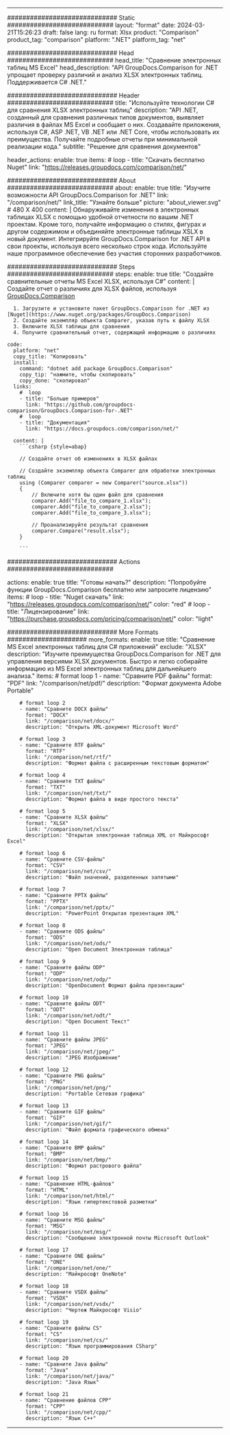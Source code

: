 
---
############################# Static ############################
layout: "format"
date:  2024-03-21T15:26:23
draft: false
lang: ru
format: Xlsx
product: "Comparison"
product_tag: "comparison"
platform: ".NET"
platform_tag: "net"

############################# Head ############################
head_title: "Сравнение электронных таблиц MS Excel"
head_description: "API GroupDocs.Comparison for .NET упрощает проверку различий и анализ XLSX электронных таблиц. Поддерживается C# .NET."

############################# Header ############################
title: "Используйте технологии C# для сравнения XLSX электронных таблиц" 
description: "API .NET, созданный для сравнения различных типов документов, выявляет различия в файлах MS Excel и сообщает о них. Создавайте приложения, используя C#, ASP .NET, VB .NET или .NET Core, чтобы использовать их преимущества. Получайте подробные отчеты при минимальной реализации кода."
subtitle: "Решение для сравнения документов" 

header_actions:
  enable: true
  items:
    #  loop
    - title: "Скачать бесплатно Nuget"
      link: "https://releases.groupdocs.com/comparison/net/"
      
############################# About ############################
about:
    enable: true
    title: "Изучите возможности API GroupDocs.Comparison for .NET"
    link: "/comparison/net/"
    link_title: "Узнайте больше"
    picture: "about_viewer.svg" # 480 X 400
    content: |
       Обнаруживайте изменения в электронных таблицах XLSX с помощью удобной отчетности по вашим .NET проектам. Кроме того, получайте информацию о стилях, фигурах и другом содержимом и объединяйте электронные таблицы XSLX в новый документ. Интегрируйте GroupDocs.Comparison for .NET API в свои проекты, используя всего несколько строк кода. Используйте наше программное обеспечение без участия сторонних разработчиков.

############################# Steps ############################
steps:
    enable: true
    title: "Создайте сравнительные отчеты MS Excel XLSX, используя C#"
    content: |
      Создайте отчет о различиях для XLSX файлов, используя [GroupDocs.Comparison](https://products.groupdocs.com/comparison/net/)
      
      1. Загрузите и установите пакет GroupDocs.Comparison for .NET из [Nuget](https://www.nuget.org/packages/GroupDocs.Comparison)
      2. Создайте экземпляр объекта Comparer, указав путь к файлу XLSX
      3. Включите XLSX таблицы для сравнения
      4. Получите сравнительный отчет, содержащий информацию о различиях
   
    code:
      platform: "net"
      copy_title: "Копировать"
      install:
        command: "dotnet add package GroupDocs.Comparison"
        copy_tip: "нажмите, чтобы скопировать"
        copy_done: "скопировал"
      links:
        #  loop
        - title: "Больше примеров"
          link: "https://github.com/groupdocs-comparison/GroupDocs.Comparison-for-.NET"
        #  loop
        - title: "Документация"
          link: "https://docs.groupdocs.com/comparison/net/"
          
      content: |
        ```csharp {style=abap}

        // Создайте отчет об изменениях в XLSX файлах

        // Создайте экземпляр объекта Comparer для обработки электронных таблиц
        using (Comparer comparer = new Comparer("source.xlsx"))
        {
            // Включите хотя бы один файл для сравнения
        	comparer.Add("file_to_compare_1.xlsx");
            comparer.Add("file_to_compare_2.xlsx");
            comparer.Add("file_to_compare_3.xlsx");

            // Проанализируйте результат сравнения
            comparer.Compare("result.xlsx"); 
        }
        
        ```            

############################# Actions ############################

actions:
  enable: true
  title: "Готовы начать?"
  description: "Попробуйте функции GroupDocs.Comparison бесплатно или запросите лицензию"
  items:
    #  loop
    - title: "Nuget скачать"
      link: "https://releases.groupdocs.com/comparison/net/"
      color: "red"
        #  loop
    - title: "Лицензирование"
      link: "https://purchase.groupdocs.com/pricing/comparison/net/"
      color: "light"


############################# More Formats #####################
more_formats:
    enable: true
    title: "Сравнение MS Excel электронных таблиц для C# приложений"
    exclude: "XLSX"
    description: "Изучите преимущества GroupDocs.Comparison for .NET для управления версиями XLSX документов. Быстро и легко собирайте информацию из MS Excel электронных таблиц для дальнейшего анализа."
    items: 
        # format loop 1
        - name: "Сравните PDF файлы"
          format: "PDF"
          link: "/comparison/net/pdf/"
          description: "Формат документа Adobe Portable"

        # format loop 2
        - name: "Сравните DOCX файлы"
          format: "DOCX"
          link: "/comparison/net/docx/"
          description: "Открыть XML-документ Microsoft Word"

        # format loop 3
        - name: "Сравните RTF файлы"
          format: "RTF"
          link: "/comparison/net/rtf/"
          description: "Формат файла с расширенным текстовым форматом"

        # format loop 4
        - name: "Сравните TXT файлы"
          format: "TXT"
          link: "/comparison/net/txt/"
          description: "Формат файла в виде простого текста"

        # format loop 5
        - name: "Сравните XLSX файлы"
          format: "XLSX"
          link: "/comparison/net/xlsx/"
          description: "Открытая электронная таблица XML от Майкрософт Excel"

        # format loop 6
        - name: "Сравните CSV-файлы"
          format: "CSV"
          link: "/comparison/net/csv/"
          description: "Файл значений, разделенных запятыми"

        # format loop 7
        - name: "Сравните PPTX файлы"
          format: "PPTX"
          link: "/comparison/net/pptx/"
          description: "PowerPoint Открытая презентация XML"

        # format loop 8
        - name: "Сравните ODS файлы"
          format: "ODS"
          link: "/comparison/net/ods/"
          description: "Open Document Электронная таблица"

        # format loop 9
        - name: "Сравните файлы ODP"
          format: "ODP"
          link: "/comparison/net/odp/"
          description: "OpenDocument Формат файла презентации"

        # format loop 10
        - name: "Сравните файлы ODT"
          format: "ODT"
          link: "/comparison/net/odt/"
          description: "Open Document Текст"

        # format loop 11
        - name: "Сравните файлы JPEG"
          format: "JPEG"
          link: "/comparison/net/jpeg/"
          description: "JPEG Изображение"

        # format loop 12
        - name: "Сравните PNG файлы"
          format: "PNG"
          link: "/comparison/net/png/"
          description: "Portable Сетевая графика"

        # format loop 13
        - name: "Сравните GIF файлы"
          format: "GIF"
          link: "/comparison/net/gif/"
          description: "Файл формата графического обмена"

        # format loop 14
        - name: "Сравните BMP файлы"
          format: "BMP"
          link: "/comparison/net/bmp/"
          description: "Формат растрового файла"

        # format loop 15
        - name: "Сравнение HTML-файлов"
          format: "HTML"
          link: "/comparison/net/html/"
          description: "Язык гипертекстовой разметки"

        # format loop 16
        - name: "Сравните MSG файлы"
          format: "MSG"
          link: "/comparison/net/msg/"
          description: "Сообщение электронной почты Microsoft Outlook"

        # format loop 17
        - name: "Сравните ONE файлы"
          format: "ONE"
          link: "/comparison/net/one/"
          description: "Майкрософт OneNote"

        # format loop 18
        - name: "Сравните VSDX файлы"
          format: "VSDX"
          link: "/comparison/net/vsdx/"
          description: "Чертеж Майкрософт Visio"

        # format loop 19
        - name: "Сравните файлы CS"
          format: "CS"
          link: "/comparison/net/cs/"
          description: "Язык программирования CSharp"

        # format loop 20
        - name: "Сравните Java файлы"
          format: "Java"
          link: "/comparison/net/java/"
          description: "Java Язык"
          
        # format loop 21
        - name: "Сравнение файлов CPP"
          format: "CPP"
          link: "/comparison/net/cpp/"
          description: "Язык C++"
---